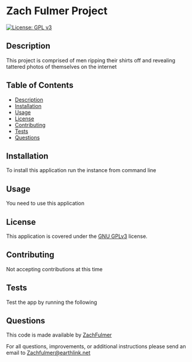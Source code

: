 # Zach Fulmer Project
[![License: GPL v3](https://img.shields.io/badge/License-GPLv3-blue.svg)](https://www.gnu.org/licenses/gpl-3.0)

## Description
This project is comprised of men ripping their shirts off and revealing tattered photos of themselves on the internet

## Table of Contents
- [Description](#description)
- [Installation](#installation)
- [Usage](#usage)
- [License](#license)
- [Contributing](#contributing)
- [Tests](#tests) 
- [Questions](#questions)

## Installation
To install this application run the instance from command line

## Usage
You  need to use this application

## License
This application is covered under the [GNU GPLv3](https://choosealicense.com/licenses/gpl-3.0/) license.

## Contributing
Not accepting contributions at this time

## Tests
Test the app by running the following

## Questions
This code is made available by [ZachFulmer](https://github.com/ZachFulmer)

For all questions, improvements, or additional instructions please send an email to Zachfulmer@earthlink.net
